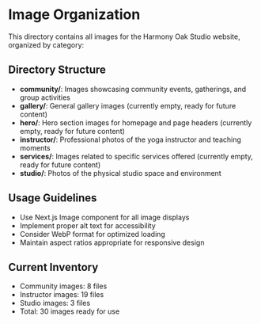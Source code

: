 # Image Organization

This directory contains all images for the Harmony Oak Studio website, organized by category:

## Directory Structure

- **community/**: Images showcasing community events, gatherings, and group activities
- **gallery/**: General gallery images (currently empty, ready for future content)
- **hero/**: Hero section images for homepage and page headers (currently empty, ready for future content)
- **instructor/**: Professional photos of the yoga instructor and teaching moments
- **services/**: Images related to specific services offered (currently empty, ready for future content)
- **studio/**: Photos of the physical studio space and environment

## Usage Guidelines

- Use Next.js Image component for all image displays
- Implement proper alt text for accessibility
- Consider WebP format for optimized loading
- Maintain aspect ratios appropriate for responsive design

## Current Inventory

- Community images: 8 files
- Instructor images: 19 files  
- Studio images: 3 files
- Total: 30 images ready for use